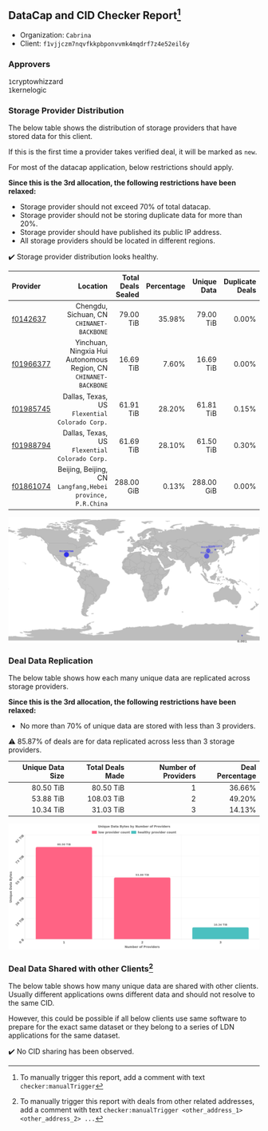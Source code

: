 ## DataCap and CID Checker Report[^1]
 - Organization: `Cabrina`
 - Client: `f1vjjczm7nqvfkkpbponvvmk4mqdrf7z4e52eil6y`
### Approvers
`1`cryptowhizzard<br/>`1`kernelogic

### Storage Provider Distribution
The below table shows the distribution of storage providers that have stored data for this client.

If this is the first time a provider takes verified deal, it will be marked as `new`.

For most of the datacap application, below restrictions should apply.

**Since this is the 3rd allocation, the following restrictions have been relaxed:**
 - Storage provider should not exceed 70% of total datacap.
 - Storage provider should not be storing duplicate data for more than 20%.
 - Storage provider should have published its public IP address.
 - All storage providers should be located in different regions.

✔️ Storage provider distribution looks healthy.

| Provider                                              |                                                            Location | Total Deals Sealed | Percentage | Unique Data | Duplicate Deals |
| :---------------------------------------------------- | ------------------------------------------------------------------: | -----------------: | ---------: | ----------: | --------------: |
| [f0142637](https://filfox.info/en/address/f0142637)   |                        Chengdu, Sichuan, CN<br/>`CHINANET-BACKBONE` |          79.00 TiB |     35.98% |   79.00 TiB |           0.00% |
| [f01966377](https://filfox.info/en/address/f01966377) | Yinchuan, Ningxia Hui Autonomous Region, CN<br/>`CHINANET-BACKBONE` |          16.69 TiB |      7.60% |   16.69 TiB |           0.00% |
| [f01985745](https://filfox.info/en/address/f01985745) |                   Dallas, Texas, US<br/>`Flexential Colorado Corp.` |          61.91 TiB |     28.20% |   61.81 TiB |           0.15% |
| [f01988794](https://filfox.info/en/address/f01988794) |                   Dallas, Texas, US<br/>`Flexential Colorado Corp.` |          61.69 TiB |     28.10% |   61.50 TiB |           0.30% |
| [f01861074](https://filfox.info/en/address/f01861074) |       Beijing, Beijing, CN<br/>`Langfang,Hebei province, P.R.China` |         288.00 GiB |      0.13% |  288.00 GiB |           0.00% |

<img src="https://raw.githubusercontent.com/data-preservation-programs/filplus-checker-assets/main/filecoin-project/filecoin-plus-large-datasets/issues/1592/1678891150205.png"/>

### Deal Data Replication
The below table shows how each many unique data are replicated across storage providers.


**Since this is the 3rd allocation, the following restrictions have been relaxed:**
- No more than 70% of unique data are stored with less than 3 providers.

⚠️ 85.87% of deals are for data replicated across less than 3 storage providers.

| Unique Data Size | Total Deals Made | Number of Providers | Deal Percentage |
| ---------------: | ---------------: | ------------------: | --------------: |
|        80.50 TiB |        80.50 TiB |                   1 |          36.66% |
|        53.88 TiB |       108.03 TiB |                   2 |          49.20% |
|        10.34 TiB |        31.03 TiB |                   3 |          14.13% |

<img src="https://raw.githubusercontent.com/data-preservation-programs/filplus-checker-assets/main/filecoin-project/filecoin-plus-large-datasets/issues/1592/1678891151340.png"/>

### Deal Data Shared with other Clients[^3]
The below table shows how many unique data are shared with other clients.
Usually different applications owns different data and should not resolve to the same CID.

However, this could be possible if all below clients use same software to prepare for the exact same dataset or they belong to a series of LDN applications for the same dataset.

✔️ No CID sharing has been observed.

[^1]: To manually trigger this report, add a comment with text `checker:manualTrigger`

[^2]: Deals from those addresses are combined into this report as they are specified with `checker:manualTrigger`

[^3]: To manually trigger this report with deals from other related addresses, add a comment with text `checker:manualTrigger <other_address_1> <other_address_2> ...`
